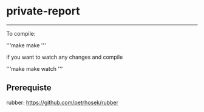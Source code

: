 # private-report
---

To compile:

'''make
make 
'''

if you want to watch any changes and compile 


'''make
make watch
'''

## Prerequiste

rubber: https://github.com/petrhosek/rubber
        
